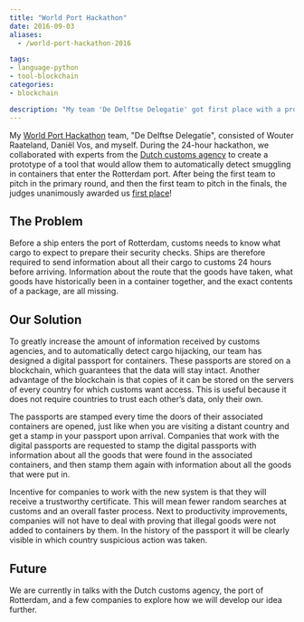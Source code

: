 ```yaml
---
title: "World Port Hackathon"
date: 2016-09-03
aliases:
  - /world-port-hackathon-2016

tags:
- language-python
- tool-blockchain
categories:
- blockchain

description: "My team 'De Delftse Delegatie' got first place with a prototype for a blockchain-based app to help customs agencies detect smuggling in freight containers."
---
```


My [World Port Hackathon](http://www.worldporthackathon.com/) team, "De Delftse Delegatie", consisted of Wouter Raateland, Daniël Vos, and myself. During the 24-hour hackathon, we collaborated with experts from the [Dutch customs agency](http://www.belastingdienst.nl/wps/wcm/connect/nl/douane/douane) to create a prototype of a tool that would allow them to automatically detect smuggling in containers that enter the Rotterdam port. After being the first team to pitch in the primary round, and then the first team to pitch in the finals, the judges unanimously awarded us [first place](https://twitter.com/LayOn_OverWhale/status/772103988405764096)!

## The Problem

Before a ship enters the port of Rotterdam, customs needs to know what cargo to expect to prepare their security checks. Ships are therefore required to send information about all their cargo to customs 24 hours before arriving. Information about the route that the goods have taken, what goods have historically been in a container together, and the exact contents of a package, are all missing.

## Our Solution

To greatly increase the amount of information received by customs agencies, and to automatically detect cargo hijacking, our team has designed a digital passport for containers. These passports are stored on a blockchain, which guarantees that the data will stay intact. Another advantage of the blockchain is that copies of it can be stored on the servers of every country for which customs want access. This is useful because it does not require countries to trust each other’s data, only their own.

The passports are stamped every time the doors of their associated containers are opened, just like when you are visiting a distant country and get a stamp in your passport upon arrival. Companies that work with the digital passports are requested to stamp the digital passports with information about all the goods that were found in the associated containers, and then stamp them again with information about all the goods that were put in.

Incentive for companies to work with the new system is that they will receive a trustworthy certificate. This will mean fewer random searches at customs and an overall faster process. Next to productivity improvements, companies will not have to deal with proving that illegal goods were not added to containers by them. In the history of the passport it will be clearly visible in which country suspicious action was taken.

## Future

We are currently in talks with the Dutch customs agency, the port of Rotterdam, and a few companies to explore how we will develop our idea further.
